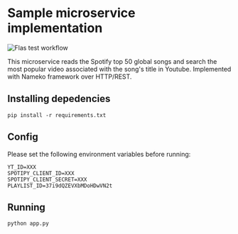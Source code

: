 # Sample microservice implementation

![Flas test workflow](https://github.com/github/docs/actions/workflows/flask.yml/badge.svg)

This microservice reads the Spotify top 50 global songs and search the most popular video associated with the song's title in Youtube. Implemented with Nameko framework over HTTP/REST.

## Installing depedencies

```
pip install -r requirements.txt
```

## Config

Please set the following environment variables before running:

```
YT_ID=XXX
SPOTIPY_CLIENT_ID=XXX
SPOTIPY_CLIENT_SECRET=XXX
PLAYLIST_ID=37i9dQZEVXbMDoHDwVN2t
```
## Running 

```
python app.py
```